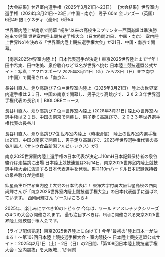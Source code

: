 【大会結果】世界室内選手権（2025年3月21日～23日）
【大会結果】世界室内選手権（2024年3月21日～23日／中国・南京） 男子 60m 金 Jアズー（英国） 6秒49 銀 Lケネディ（豪州）6秒54

世界室内陸上が南京で開幕 “桐生”以来の高校生スプリンター西岡尚輝は準決勝進出で健闘
世界室内陸上競技選手権大会（日本時間21日、中国・南京） 室内陸上世界No1を決める「世界室内陸上競技選手権大会」が21日、中国・南京で開幕。

【南京2025世界室内陸上】日本代表選手が決定！東京2025世界陸上まで半年！田中希実、田中佑美、泉谷駿介など13名が世界へ挑む
日本陸上競技連盟公式サイト：写真：アフロスポーツ 2025年3月21日（金）から23日（日）まで南京（中国）で開催される「南京2…

長谷川直人、走り高跳び７位＝世界室内陸上（2025年3月21日）
陸上の世界室内選手権は２１日、中国の南京で開幕し、男子走り高跳びで、２０２３年世界選手権代表の長谷川｜BIGLOBEニュース

長谷川直人、走り高跳び７位＝世界室内陸上 (2025年3月21日)
陸上の世界室内選手権は２１日、中国の南京で開幕し、男子走り高跳びで、２０２３年世界選手権代表の長谷川

長谷川直人、走り高跳び7位 世界室内陸上（時事通信）
陸上の世界室内選手権は21日、中国の南京で開幕し、男子走り高跳びで、2023年世界選手権代表の長谷川直人（サトウ食品新潟アルビレックス）が2

南京2025世界室内陸上選手権の日本代表が決定…110mH日本記録保持者の泉谷駿介は走幅跳に出場
日本陸上競技連盟は3月14日、南京2025世界室内陸上競技選手権大会に派遣する日本代表選手を発表。男子110mハードル日本記録保持者の泉谷駿介が走幅跳

仰星高生が世界室内陸上大会の日本代表に！
東海大学付属大阪仰星高校の西岡尚輝さんが「南京2025世界室内陸上競技選手権大会」の日本代表選手に選ばれています。 西岡尚輝さん ソースはこちら↓

2025年、楽しみにすべき10のトピック
今年は、ワールドアスレチックシリーズの4つの大会が開催されます。 最も注目すべきは、9月に開催される東京2025世界陸上競技選手権大会です。

【ライブ配信実施】東京2025世界陸上に向けて！今年"最初の"陸上日本一が決まる！～第108回日本陸上競技選手権大会・室内競技～
日本陸上競技連盟公式サイト：2025年2月1日（土）・2日（日）の2日間、「第108回日本陸上競技選手権大会・室内競技」を大阪城…
1か月前
